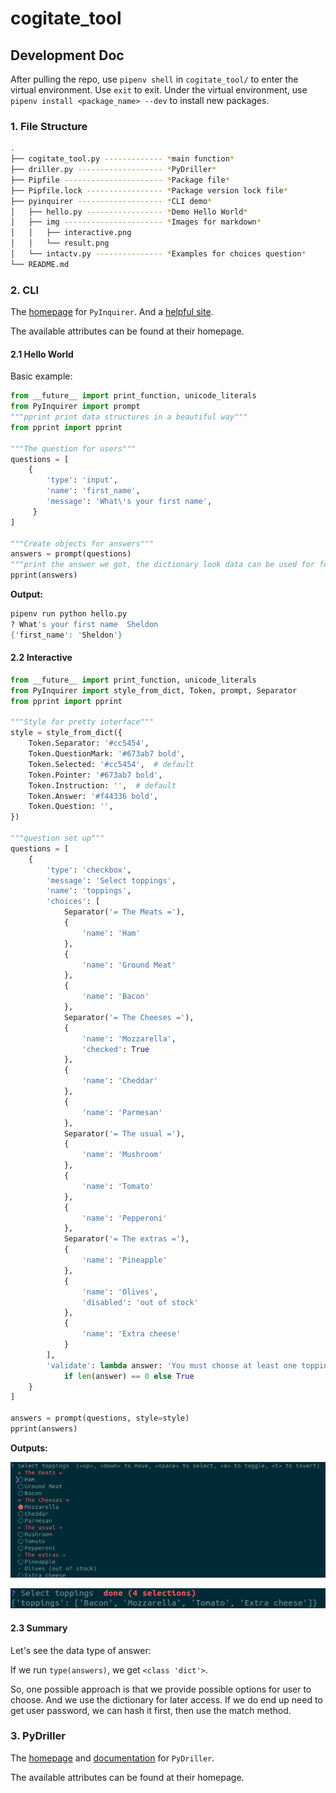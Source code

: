 # cogitate_tool

## Development Doc

After pulling the repo, use `pipenv shell` in `cogitate_tool/` to enter the virtual
environment. Use `exit` to exit. Under the virtual environment, use
`pipenv install <package_name> --dev` to install new packages.

### 1. File Structure

```bash
.
├── cogitate_tool.py ------------- *main function*
├── driller.py ------------------- *PyDriller*
├── Pipfile ---------------------- *Package file*
├── Pipfile.lock ----------------- *Package version lock file*
├── pyinquirer ------------------- *CLI demo*
│   ├── hello.py ----------------- *Demo Hello World*
│   ├── img ---------------------- *Images for markdown*
│   │   ├── interactive.png
│   │   └── result.png
│   └── intactv.py --------------- *Examples for choices question*
└── README.md
```

### 2. CLI

The [homepage](https://github.com/CITGuru/PyInquirer) for `PyInquirer`. And a
[helpful site](https://codeburst.io/building-beautiful-command-line-interfaces-with-python-26c7e1bb54df).

The available attributes can be found at their homepage.

#### 2.1 Hello World

Basic example:

```python
from __future__ import print_function, unicode_literals
from PyInquirer import prompt
"""pprint print data structures in a beautiful way"""
from pprint import pprint

"""The question for users"""
questions = [
    {
        'type': 'input',
        'name': 'first_name',
        'message': 'What\'s your first name',
     }
]

"""Create objects for answers"""
answers = prompt(questions)
"""print the answer we got, the dictionary look data can be used for future use"""
pprint(answers)
```

**Output:**

```bash
pipenv run python hello.py
? What's your first name  Sheldon
{'first_name': 'Sheldon'}
```

#### 2.2 Interactive

```python
from __future__ import print_function, unicode_literals
from PyInquirer import style_from_dict, Token, prompt, Separator
from pprint import pprint

"""Style for pretty interface"""
style = style_from_dict({
    Token.Separator: '#cc5454',
    Token.QuestionMark: '#673ab7 bold',
    Token.Selected: '#cc5454',  # default
    Token.Pointer: '#673ab7 bold',
    Token.Instruction: '',  # default
    Token.Answer: '#f44336 bold',
    Token.Question: '',
})

"""question set up"""
questions = [
    {
        'type': 'checkbox',
        'message': 'Select toppings',
        'name': 'toppings',
        'choices': [
            Separator('= The Meats ='),
            {
                'name': 'Ham'
            },
            {
                'name': 'Ground Meat'
            },
            {
                'name': 'Bacon'
            },
            Separator('= The Cheeses ='),
            {
                'name': 'Mozzarella',
                'checked': True
            },
            {
                'name': 'Cheddar'
            },
            {
                'name': 'Parmesan'
            },
            Separator('= The usual ='),
            {
                'name': 'Mushroom'
            },
            {
                'name': 'Tomato'
            },
            {
                'name': 'Pepperoni'
            },
            Separator('= The extras ='),
            {
                'name': 'Pineapple'
            },
            {
                'name': 'Olives',
                'disabled': 'out of stock'
            },
            {
                'name': 'Extra cheese'
            }
        ],
        'validate': lambda answer: 'You must choose at least one topping.' \
            if len(answer) == 0 else True
    }
]

answers = prompt(questions, style=style)
pprint(answers)
```

**Outputs:**

![Interface](pyinquirer/img/interactive.png)

![After selection](pyinquirer/img/result.png)

#### 2.3 Summary

Let's see the data type of answer:

If we run `type(answers)`, we get `<class 'dict'>`.

So, one possible approach is that we provide possible options for user to choose.
And we use the dictionary for later access. If we do end up need to get user
password, we can hash it first, then use the match method.


### 3. PyDriller

The [homepage](https://github.com/ishepard/pydriller) and [documentation](https://pydriller.readthedocs.io/en/latest/intro.html) for `PyDriller`. 

The available attributes can be found at their homepage.

